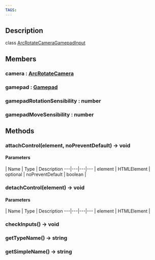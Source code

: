 ```yaml
---
TAGS:
---
```

## Description

class [ArcRotateCameraGamepadInput](/classes/2.5/ArcRotateCameraGamepadInput)



## Members

### camera : [ArcRotateCamera](/classes/2.5/ArcRotateCamera)



### gamepad : [Gamepad](/classes/2.5/Gamepad)



### gamepadRotationSensibility : number



### gamepadMoveSensibility : number



## Methods

### attachControl(element, noPreventDefault) &rarr; void



#### Parameters
 | Name | Type | Description
---|---|---|---
 | element | HTMLElement |  
optional | noPreventDefault | boolean |  
### detachControl(element) &rarr; void



#### Parameters
 | Name | Type | Description
---|---|---|---
 | element | HTMLElement |  

### checkInputs() &rarr; void


### getTypeName() &rarr; string


### getSimpleName() &rarr; string


